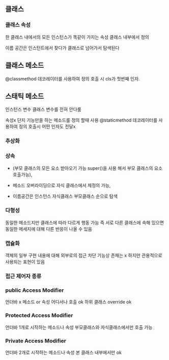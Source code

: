 ## 클래스
### 클래스 속성
한 클래스 내에서의 모든 인스턴스가 똑같이 가지는 속성
클래스 내부에서 정의

이름 공간은 인스턴트에서 찾다가
클래스로 넘어가서 탐색된다

## 클래스 메소드
@classmethod 데코레이터를 사용하여 정의
호출 시 cls가 첫번째 인자.

## 스태틱 메소드
인스턴스 변수 클래스 변수를 전혀 안다룸

속성x 단지 기능만을 하는 메소드를 정의 할때 사용
@staticmethod 데코레이터를 사용하여 정의
호출시 어떤 인자도 전달x

### 추상화 

### 상속
- (부모 클래스의 모든 요소 받아오기 가능 super()을 사용 해서 부모 클래스의 요소 호출가능),
- 메소드 오버라이딩으로 자식 클래스에서 제정의 가능, 

- 이름공간은 인스턴스 자식클래스 부모클래스 순으로 탐색

### 다형성
동일한 메소드지만 클래스에 따라 다르게 행동 가능
즉 서로 다른 클래스에 속해 있으면 동일한 메세지에 대해 다른 반응이 나올 수 있음

### 캡슐화

객체의 일부 구현 내용에 대해
외부로의 접근 차단
기능상 존재는 x 하지만 관용적으로 사용되는 표현이 있음

### 접근 제어자 종류
### public Access Modifier
언더바 x 메소드 or 속성
어디서나 호출 ok 하위 클래스 override ok

### Protected Access Modifier
언더바 1개로 시작하는 메소드나 속성
부모클래스와 자식클래스에서만 호출 가능

### Private Access Modifier
언더바 2개로 시작하는 메소드나 속성
본 클래스 내부에서만 ok
